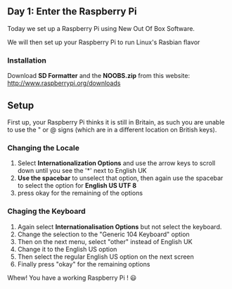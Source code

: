 ## Day 1: Enter the Raspberry Pi

Today we set up a Raspberry Pi using New Out Of Box Software.

We will then set up your Raspberry Pi to run Linux's Rasbian flavor

### Installation

Download <strong>SD Formatter</strong> and the <strong>NOOBS.zip</strong>
from this website: http://www.raspberrypi.org/downloads


## Setup 

First up, your Raspberry Pi thinks it is still in Britain, as such you are unable to use the " or @ signs (which are in a different location on British keys).

### Changing the Locale

1. Select <strong> Internationalization Options</strong> and use the arrow keys to scroll down until you see the '*' next to English UK
2. <strong>Use the spacebar</strong> to unselect that option, then again use the spacebar to select the option for  <strong>English US UTF 8</strong>
3. press okay for the remaining of the options


### Chaging the Keyboard

1. Again select <strong>Internationalisation Options</strong> but not select the keyboard.
2. Change the selection to the "Generic 104 Keyboard" option
3. Then on the next menu, select "other" instead of English UK
4. Change it to the English US option
5. Then select the regular English US option on the next screen
6. Finally press "okay" for the remaining options


Whew!  You have a working Raspberry Pi ! :smiley:
